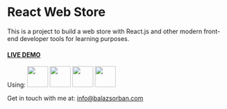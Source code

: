 # React Web Store
This is a project to build a web store with React.js and other modern front-end developer tools for learning purposes.

#### [LIVE DEMO](http://balazsorban.com/react-web-store)

Using:    <img src="https://facebook.github.io/react/img/logo.svg" height="48">    <img src="http://sass-lang.com/assets/img/styleguide/color-1c4aab2b.png" height="48">   <img src="https://camo.githubusercontent.com/a43de8ca816e78b1c2666f7696f449b2eeddbeca/68747470733a2f2f63646e2e7261776769742e636f6d2f7075676a732f7075672d6c6f676f2f656563343336636565386664396431373236643738333963626539396431663639343639326330632f5356472f7075672d66696e616c2d6c6f676f2d5f2d636f6c6f75722d3132382e737667" height="48">    <img src="https://webpack.js.org/cd0bb358c45b584743d8ce4991777c42.svg" height="48">

Get in touch with me at: [info@balazsorban.com](mailto:info@balazsorban.com)
